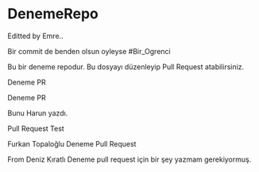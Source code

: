 # DenemeRepo
Editted by Emre..

Bir commit de benden olsun oyleyse #Bir_Ogrenci

Bu bir deneme repodur. Bu dosyayı düzenleyip Pull Request atabilirsiniz. 

Deneme PR

Deneme PR

Bunu Harun yazdı.

Pull Request Test

Furkan Topaloğlu Deneme Pull Request

From Deniz Kıratlı
Deneme pull request için bir şey yazmam gerekiyormuş.

